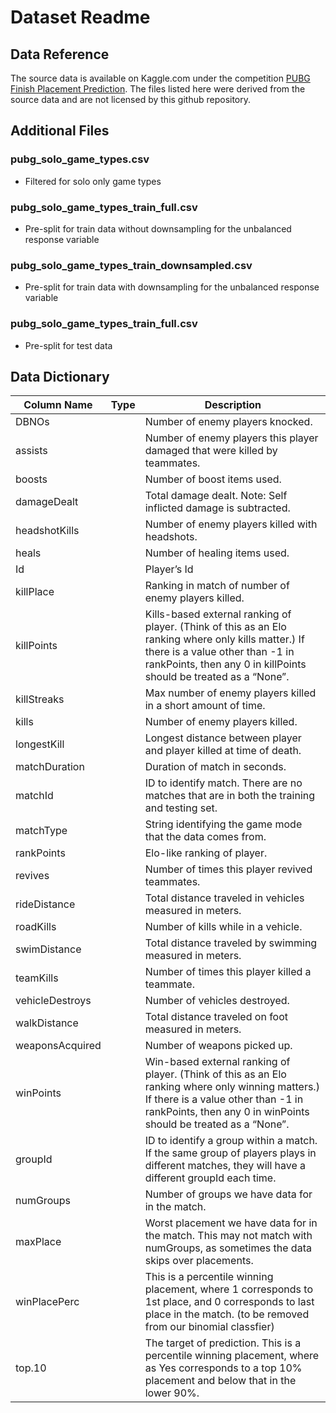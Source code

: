 # Dataset Readme

## Data Reference

The source data is available on Kaggle.com under the competition [PUBG Finish Placement Prediction](https://www.kaggle.com/c/pubg-finish-placement-prediction/overview). The files listed here were derived from the source data and are not licensed by this github repository.


## Additional Files

### pubg_solo_game_types.csv
- Filtered for solo only game types

### pubg_solo_game_types_train_full.csv
- Pre-split for train data without downsampling for the unbalanced response variable

### pubg_solo_game_types_train_downsampled.csv
- Pre-split for train data with downsampling for the unbalanced response variable

### pubg_solo_game_types_train_full.csv
- Pre-split for test data


## Data Dictionary

Column Name      |Type           |Description
-----------------|---------------|-------------------------------------------------
DBNOs            |               |Number of enemy players knocked.
assists          |               |Number of enemy players this player damaged that were killed by teammates.
boosts           |               |Number of boost items used.
damageDealt      |               |Total damage dealt. Note: Self inflicted damage is subtracted.
headshotKills    |               |Number of enemy players killed with headshots.
heals            |               |Number of healing items used.
Id               |               |Player’s Id
killPlace        |               |Ranking in match of number of enemy players killed.
killPoints       |               |Kills-based external ranking of player. (Think of this as an Elo ranking where only kills matter.) If there is a value other than -1 in rankPoints, then any 0 in killPoints should be treated as a “None”.
killStreaks      |               |Max number of enemy players killed in a short amount of time.
kills            |               |Number of enemy players killed.
longestKill      |               |Longest distance between player and player killed at time of death. 
matchDuration    |               |Duration of match in seconds.
matchId          |               |ID to identify match. There are no matches that are in both the training and testing set.
matchType        |               |String identifying the game mode that the data comes from. 
rankPoints       |               |Elo-like ranking of player. 
revives          |               |Number of times this player revived teammates.
rideDistance     |               |Total distance traveled in vehicles measured in meters.
roadKills        |               |Number of kills while in a vehicle.
swimDistance     |               |Total distance traveled by swimming measured in meters.
teamKills        |               |Number of times this player killed a teammate.
vehicleDestroys  |               |Number of vehicles destroyed.
walkDistance     |               |Total distance traveled on foot measured in meters.
weaponsAcquired  |               |Number of weapons picked up.
winPoints        |               |Win-based external ranking of player. (Think of this as an Elo ranking where only winning matters.) If there is a value other than -1 in rankPoints, then any 0 in winPoints should be treated as a “None”.
groupId          |               |ID to identify a group within a match. If the same group of players plays in different matches, they will have a different groupId each time.
numGroups        |               |Number of groups we have data for in the match.
maxPlace         |               |Worst placement we have data for in the match. This may not match with numGroups, as sometimes the data skips over placements.
winPlacePerc     |               |This is a percentile winning placement, where 1 corresponds to 1st place, and 0 corresponds to last place in the match. (to be removed from our binomial classfier)
top.10           |               |The target of prediction. This is a percentile winning placement, where as Yes corresponds to a top 10% placement and below that in the lower 90%.